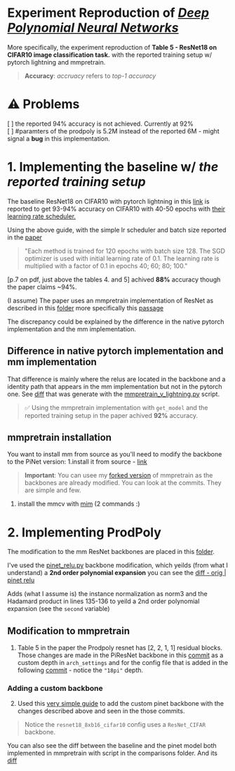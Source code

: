 # Experiment Reproduction of [*Deep Polynomial Neural Networks*](https://ieeexplore.ieee.org/document/9353253)

More specifically, the experiment reproduction of **Table 5 - ResNet18 on CIFAR10 image classification task.** with the reported training setup w/ pytorch lightning and mmpretrain.


> **Accuracy**: *accruacy* refers to *top-1 accuracy*


# ⚠️ Problems
[ ] the reported 94% accuracy is not achieved. Currently at 92% \
[ ] #paramters of the prodpoly is 5.2M instead of the reported 6M - might signal a **bug** in this implementation.

# 1. Implementing the baseline w/ *the reported training setup*
The baseline ResNet18 on CIFAR10 with pytorch lightning in this [link](https://lightning.ai/docs/pytorch/stable/notebooks/lightning_examples/cifar10-baseline.html) is reported to get 93-94% accuracy on CIFAR10 with 40-50 epochs with [their learning rate scheduler.](https://arc.net/l/quote/ghcogmmt)

Using the above guide, with the simple lr scheduler and batch size reported in the [paper](https://ieeexplore.ieee.org/document/9353253)
 
 > "Each method is trained for 120 epochs with batch size 128. The SGD optimizer is used with initial learning rate of 0.1. The learning rate is multiplied with a factor of 0.1 in epochs 40; 60; 80; 100."

[p.7 on pdf, just above the tables 4. and 5] achived **88%** accuracy though the paper claims ~94%.

(I assume) The paper uses an mmpretrain implementation of ResNet as described in this [folder](https://github.com/grigorisg9gr/polynomial_nets/tree/master/classification-NO-activation-function) more specifically this [passage](https://arc.net/l/quote/nfjpacqa)

The discrepancy could be explained by the difference in the native pytorch implementation and the mm implementation.







## Difference in native pytorch implementation and mm implementation
That difference is mainly where the relus are located in the backbone and a identity path that appears in the mm implementation but not in the pytorch one. See [diff](https://www.diffchecker.com/PATnnqym/) that was generate with the [mmpretrain_v_lightning.py](mmpretrain_v_lightning.py) script.

> ✅ Using the mmpretrain implementation with `get_model` and the reported training setup in the paper achived **92%** accuracy.

## mmpretrain installation
You want to install mm from source as you'll need to modify the backbone to the PiNet version:
1.install it from source - [link](https://mmpretrain.readthedocs.io/en/stable/get_started.html#install-from-source)

> **Important**: You can usee my [forked version](https://github.com/guyvandam/mmpretrain) of mmpretrain as the backbones are already modified. You can look at the commits. They are simple and few. 

1. install the mmcv with [mim](https://mmcv.readthedocs.io/en/latest/get_started/installation.html#install-with-mim-recommended) (2 commands :)


# 2. Implementing ProdPoly
The modification to the mm ResNet backbones are placed in this [folder](https://github.com/grigorisg9gr/polynomial_nets/tree/master/classification-NO-activation-function).

I've used the [pinet_relu.py](https://github.com/grigorisg9gr/polynomial_nets/blob/master/classification-NO-activation-function/backbones/pinet_relu.py) backbone modification, which yeilds (from what I understand) a **2nd order polynomial expansion** you can see the [diff - orig | pinet relu](https://www.diffchecker.com/nZxIzRHs/)

Adds (what I assume is) the instance normalization as norm3 and the Hadamard product in lines 135-136 to yeild a 2nd order polynomial expansion (see the `second` variable)

## Modification to mmpretrain
1. Table 5 in the paper the Prodpoly resnet has [2, 2, 1, 1] residual blocks. Those changes are made in the PiResNet backbone in this [commit](https://github.com/open-mmlab/mmpretrain/commit/2f5ccd8b3736bbc475cce7fb0fd4f83f96136a99) as a custom depth in `arch_settings` and for the config file that is added in the following [commit](https://github.com/open-mmlab/mmpretrain/commit/53de2b2275a5f4d85181afa40737c2733f36e7c0#diff-dcc2b901a5be9c157b4eeae867edc6901e2989b276d5c8124de2debce68b1c95) - notice the `"18pi"` depth.

### Adding a custom backbone
2. Used this [very simple guide](https://mmpretrain.readthedocs.io/en/stable/advanced_guides/modules.html#add-a-new-backbone) to add the custom pinet backbone with the changes described above and seen in the those commits.

> Notice the `resnet18_8xb16_cifar10` config uses a `ResNet_CIFAR` backbone.


You can also see the diff between the baseline and the pinet model both implemented in mmpretrain with script in the comparisons folder. And its [diff](https://www.diffchecker.com/oALIyNbY/)

